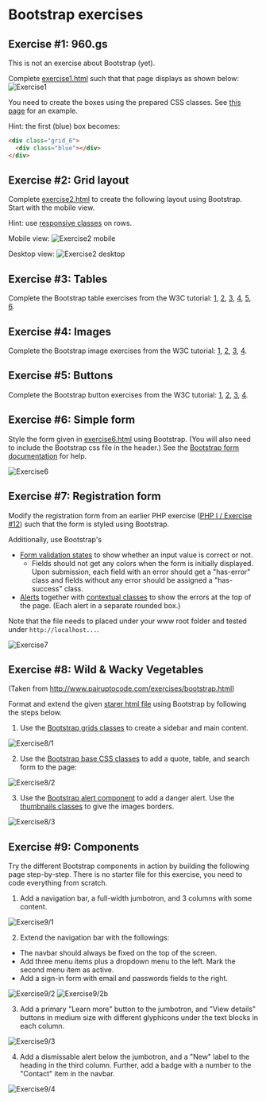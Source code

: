 # Bootstrap exercises

## Exercise #1: 960.gs

This is not an exercise about Bootstrap (yet).

Complete [exercise1.html](exercise1.html) such that that page displays as shown below:
![Exercise1](images/exercise1.png)

You need to create the boxes using the prepared CSS classes. See [this page](http://960.gs/demo.html) for an example.

Hint: the first (blue) box becomes:

```html
<div class="grid_6"> 
  <div class="blue"></div> 
</div>
```

## Exercise #2: Grid layout

Complete [exercise2.html](exercise2.html) to create the following layout using Bootstrap.  Start with the mobile view.

Hint: use [responsive classes](http://getbootstrap.com/css/#responsive-utilities) on rows.

Mobile view:
![Exercise2 mobile](images/exercise2_mobile.png)

Desktop view:
![Exercise2 desktop](images/exercise2_desktop.png)


## Exercise #3: Tables

Complete the Bootstrap table exercises from the W3C tutorial: [1](http://www.w3schools.com/bootstrap/exercise.asp?filename=exercise_tables1), [2](http://www.w3schools.com/bootstrap/exercise.asp?filename=exercise_tables2), [3](http://www.w3schools.com/bootstrap/exercise.asp?filename=exercise_tables3), [4](http://www.w3schools.com/bootstrap/exercise.asp?filename=exercise_tables4), [5](http://www.w3schools.com/bootstrap/exercise.asp?filename=exercise_tables5), [6](http://www.w3schools.com/bootstrap/exercise.asp?filename=exercise_tables6).


## Exercise #4: Images

Complete the Bootstrap image exercises from the W3C tutorial: [1](http://www.w3schools.com/bootstrap/exercise.asp?filename=exercise_images1),
[2](http://www.w3schools.com/bootstrap/exercise.asp?filename=exercise_images2), [3](http://www.w3schools.com/bootstrap/exercise.asp?filename=exercise_images3), [4](http://www.w3schools.com/bootstrap/exercise.asp?filename=exercise_images4).


## Exercise #5: Buttons

Complete the Bootstrap button exercises from the W3C tutorial:
[1](http://www.w3schools.com/bootstrap/exercise.asp?filename=exercise_buttons1), [2](http://www.w3schools.com/bootstrap/exercise.asp?filename=exercise_buttons2), [3](http://www.w3schools.com/bootstrap/exercise.asp?filename=exercise_buttons3), [4](http://www.w3schools.com/bootstrap/exercise.asp?filename=exercise_buttons4).


## Exercise #6: Simple form

Style the form given in [exercise6.html](exercise6.html) using Bootstrap. (You will also need to include the Bootstrap css file in the header.) See the [Bootstrap form documentation](http://getbootstrap.com/css/#forms) for help.

![Exercise6](images/exercise6.png)


## Exercise #7: Registration form

Modify the registration form from an earlier PHP exercise ([PHP I / Exercise #12](../../)) such that the form is styled using Bootstrap.

Additionally, use Bootstrap's
  - [Form validation states](http://getbootstrap.com/css/#forms-control-validation)  to show whether an input value is correct or not.
    * Fields should not get any colors when the form is initially displayed. Upon submission, each field with an error should get a "has-error" class and fields without any error should be assigned a "has-success" class.
  - [Alerts](http://getbootstrap.com/components/#alerts) together with [contextual classes](http://getbootstrap.com/css/#helper-classes-backgrounds) to show the errors at the top of the page. (Each alert in a separate rounded box.)

Note that the file needs to placed under your www root folder and tested under `http://localhost...`.

![Exercise7](images/exercise7.png)


## Exercise #8: Wild & Wacky Vegetables

(Taken from http://www.pairuptocode.com/exercises/bootstrap.html)

Format and extend the given [starer html file](exercise8.html) using Bootstrap by following the steps below.

1) Use the [Bootstrap grids classes](http://getbootstrap.com/css/#grid) to create a sidebar and main content.

![Exercise8/1](images/exercise8_1.png)

2) Use the [Bootstrap base CSS classes](http://getbootstrap.com/css/#type) to add a quote, table, and search form to the page:

![Exercise8/2](images/exercise8_2.png)

3) Use the [Bootstrap alert component](http://getbootstrap.com/components/#alerts) to add a danger alert. Use the [thumbnails classes](http://getbootstrap.com/components/#thumbnails) to give the images borders.

![Exercise8/3](images/exercise8_3.png)


## Exercise #9: Components

Try the different Bootstrap components in action by building the following page step-by-step. There is no starter file for this exercise, you need to code everything from scratch.

1) Add a navigation bar, a full-width jumbotron, and 3 columns with some content.

![Exercise9/1](images/exercise9_1.png)

2) Extend the navigation bar with the followings:
  - The navbar should always be fixed on the top of the screen.
  - Add three menu items plus a dropdown menu to the left. Mark the second menu item as active.
  - Add a sign-in form with email and passwords fields to the right.

![Exercise9/2](images/exercise9_2.png)
![Exercise9/2b](images/exercise9_2b.png)

3) Add a primary "Learn more" button to the jumbotron, and "View details" buttons in medium size with different glyphicons under the text blocks in each column.

![Exercise9/3](images/exercise9_3.png)

4) Add a dismissable alert below the jumbotron, and a "New" label to the heading in the third column. Further, add a badge with a number to the "Contact" item in the navbar.

![Exercise9/4](images/exercise9_4.png)
